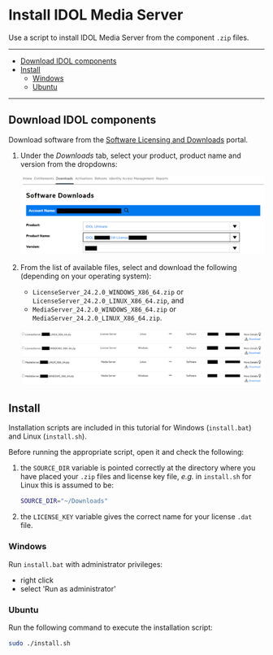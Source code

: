 # Install IDOL Media Server

Use a script to install IDOL Media Server from the component `.zip` files.

---

- [Download IDOL components](#download-idol-components)
- [Install](#install)
  - [Windows](#windows)
  - [Ubuntu](#ubuntu)

---

## Download IDOL components

Download software from the [Software Licensing and Downloads](https://sld.microfocus.com/mysoftware/index) portal.

1. Under the *Downloads* tab, select your product, product name and version from the dropdowns:

    ![get-software](./figs/get-software.png)

1. From the list of available files, select and download the following (depending on your operating system):
   -  `LicenseServer_24.2.0_WINDOWS_X86_64.zip` or `LicenseServer_24.2.0_LINUX_X86_64.zip`, and
   -  `MediaServer_24.2.0_WINDOWS_X86_64.zip` or `MediaServer_24.2.0_LINUX_X86_64.zip`.

    ![get-idol-zips](./figs/get-idol-zips.png)

## Install

Installation scripts are included in this tutorial for Windows (`install.bat`) and Linux (`install.sh`).

Before running the appropriate script, open it and check the following:

1. the `SOURCE_DIR` variable is pointed correctly at the directory where you have placed your `.zip` files and license key file, *e.g.* in `install.sh` for Linux this is assumed to be:

    ```sh
    SOURCE_DIR="~/Downloads"
    ```

1. the `LICENSE_KEY` variable gives the correct name for your license `.dat` file.

### Windows

Run `install.bat` with administrator privileges:

- right click
- select 'Run as administrator'

### Ubuntu

Run the following command to execute the installation script:

```sh
sudo ./install.sh
```
